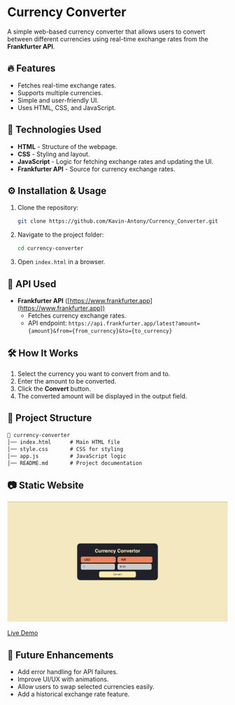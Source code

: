 # Currency Converter

A simple web-based currency converter that allows users to convert between different currencies using real-time exchange rates from the **Frankfurter API**.

## 🔥 Features
- Fetches real-time exchange rates.
- Supports multiple currencies.
- Simple and user-friendly UI.
- Uses HTML, CSS, and JavaScript.

## 🚀 Technologies Used
- **HTML** - Structure of the webpage.
- **CSS** - Styling and layout.
- **JavaScript** - Logic for fetching exchange rates and updating the UI.
- **Frankfurter API** - Source for currency exchange rates.

## ⚙️ Installation & Usage
1. Clone the repository:
   ```sh
   git clone https://github.com/Kavin-Antony/Currency_Converter.git
   ```
2. Navigate to the project folder:
   ```sh
   cd currency-converter
   ```
3. Open `index.html` in a browser.

## 📌 API Used
- **Frankfurter API** ([https://www.frankfurter.app](https://www.frankfurter.app))
  - Fetches currency exchange rates.
  - API endpoint: `https://api.frankfurter.app/latest?amount={amount}&from={from_currency}&to={to_currency}`

## 🛠 How It Works
1. Select the currency you want to convert from and to.
2. Enter the amount to be converted.
3. Click the **Convert** button.
4. The converted amount will be displayed in the output field.

## 📂 Project Structure
```
📂 currency-converter
│── index.html      # Main HTML file
│── style.css       # CSS for styling
│── app.js          # JavaScript logic
│── README.md       # Project documentation
```

## 📷 Static Website
![Currency Converter UI](https://raw.githubusercontent.com/kavin-antony/Currency_Converter/main/screenshot.png)

[Live Demo](https://kavin-antony.github.io/Currency_Converter/)

## 📌 Future Enhancements
- Add error handling for API failures.
- Improve UI/UX with animations.
- Allow users to swap selected currencies easily.
- Add a historical exchange rate feature.
